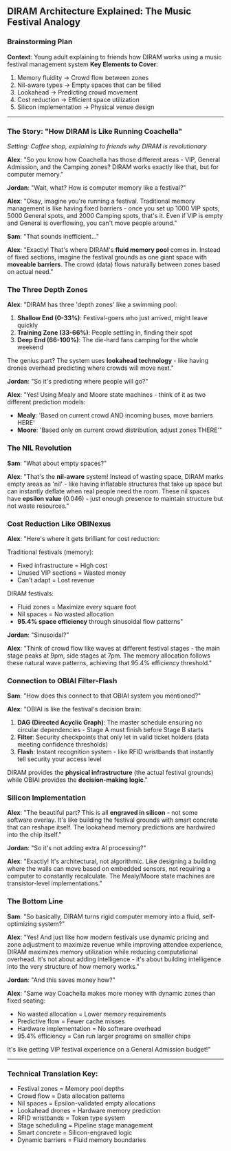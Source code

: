 ## DIRAM Architecture Explained: The Music Festival Analogy

### Brainstorming Plan

**Context**: Young adult explaining to friends how DIRAM works using a music festival management system
**Key Elements to Cover**:
1. Memory fluidity → Crowd flow between zones
2. Nil-aware types → Empty spaces that can be filled
3. Lookahead → Predicting crowd movement
4. Cost reduction → Efficient space utilization
5. Silicon implementation → Physical venue design

---

### The Story: "How DIRAM is Like Running Coachella"

*Setting: Coffee shop, explaining to friends why DIRAM is revolutionary*

**Alex**: "So you know how Coachella has those different areas - VIP, General Admission, and the Camping zones? DIRAM works exactly like that, but for computer memory."

**Jordan**: "Wait, what? How is computer memory like a festival?"

**Alex**: "Okay, imagine you're running a festival. Traditional memory management is like having fixed barriers - once you set up 1000 VIP spots, 5000 General spots, and 2000 Camping spots, that's it. Even if VIP is empty and General is overflowing, you can't move people around."

**Sam**: "That sounds inefficient..."

**Alex**: "Exactly! That's where DIRAM's **fluid memory pool** comes in. Instead of fixed sections, imagine the festival grounds as one giant space with **moveable barriers**. The crowd (data) flows naturally between zones based on actual need."

### The Three Depth Zones

**Alex**: "DIRAM has three 'depth zones' like a swimming pool:

1. **Shallow End (0-33%)**: Festival-goers who just arrived, might leave quickly
2. **Training Zone (33-66%)**: People settling in, finding their spot  
3. **Deep End (66-100%)**: The die-hard fans camping for the whole weekend

The genius part? The system uses **lookahead technology** - like having drones overhead predicting where crowds will move next."

**Jordan**: "So it's predicting where people will go?"

**Alex**: "Yes! Using Mealy and Moore state machines - think of it as two different prediction models:
- **Mealy**: 'Based on current crowd AND incoming buses, move barriers HERE'
- **Moore**: 'Based only on current crowd distribution, adjust zones THERE'"

### The NIL Revolution

**Sam**: "What about empty spaces?"

**Alex**: "That's the **nil-aware** system! Instead of wasting space, DIRAM marks empty areas as 'nil' - like having inflatable structures that take up space but can instantly deflate when real people need the room. These nil spaces have **epsilon value** (0.046) - just enough presence to maintain structure but not waste resources."

### Cost Reduction Like OBINexus

**Alex**: "Here's where it gets brilliant for cost reduction:

Traditional festivals (memory): 
- Fixed infrastructure = High cost
- Unused VIP sections = Wasted money
- Can't adapt = Lost revenue

DIRAM festivals:
- Fluid zones = Maximize every square foot
- Nil spaces = No wasted allocation
- **95.4% space efficiency** through sinusoidal flow patterns"

**Jordan**: "Sinusoidal?"

**Alex**: "Think of crowd flow like waves at different festival stages - the main stage peaks at 9pm, side stages at 7pm. The memory allocation follows these natural wave patterns, achieving that 95.4% efficiency threshold."

### Connection to OBIAI Filter-Flash

**Sam**: "How does this connect to that OBIAI system you mentioned?"

**Alex**: "OBIAI is like the festival's decision brain:
1. **DAG (Directed Acyclic Graph)**: The master schedule ensuring no circular dependencies - Stage A must finish before Stage B starts
2. **Filter**: Security checkpoints that only let in valid ticket holders (data meeting confidence thresholds)
3. **Flash**: Instant recognition system - like RFID wristbands that instantly tell security your access level

DIRAM provides the **physical infrastructure** (the actual festival grounds) while OBIAI provides the **decision-making logic**."

### Silicon Implementation

**Alex**: "The beautiful part? This is all **engraved in silicon** - not some software overlay. It's like building the festival grounds with smart concrete that can reshape itself. The lookahead memory predictions are hardwired into the chip itself."

**Jordan**: "So it's not adding extra AI processing?"

**Alex**: "Exactly! It's architectural, not algorithmic. Like designing a building where the walls can move based on embedded sensors, not requiring a computer to constantly recalculate. The Mealy/Moore state machines are transistor-level implementations."

### The Bottom Line

**Sam**: "So basically, DIRAM turns rigid computer memory into a fluid, self-optimizing system?"

**Alex**: "Yes! And just like how modern festivals use dynamic pricing and zone adjustment to maximize revenue while improving attendee experience, DIRAM maximizes memory utilization while reducing computational overhead. It's not about adding intelligence - it's about building intelligence into the very structure of how memory works."

**Jordan**: "And this saves money how?"

**Alex**: "Same way Coachella makes more money with dynamic zones than fixed seating:
- No wasted allocation = Lower memory requirements
- Predictive flow = Fewer cache misses  
- Hardware implementation = No software overhead
- 95.4% efficiency = Can run larger programs on smaller chips

It's like getting VIP festival experience on a General Admission budget!"

---

### Technical Translation Key:
- Festival zones = Memory pool depths
- Crowd flow = Data allocation patterns
- Nil spaces = Epsilon-validated empty allocations
- Lookahead drones = Hardware memory prediction
- RFID wristbands = Token type system
- Stage scheduling = Pipeline stage management
- Smart concrete = Silicon-engraved logic
- Dynamic barriers = Fluid memory boundaries
